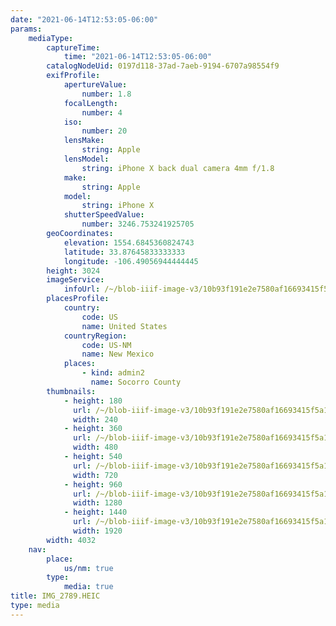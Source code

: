 ```yaml
---
date: "2021-06-14T12:53:05-06:00"
params:
    mediaType:
        captureTime:
            time: "2021-06-14T12:53:05-06:00"
        catalogNodeUid: 0197d118-37ad-7aeb-9194-6707a98554f9
        exifProfile:
            apertureValue:
                number: 1.8
            focalLength:
                number: 4
            iso:
                number: 20
            lensMake:
                string: Apple
            lensModel:
                string: iPhone X back dual camera 4mm f/1.8
            make:
                string: Apple
            model:
                string: iPhone X
            shutterSpeedValue:
                number: 3246.753241925705
        geoCoordinates:
            elevation: 1554.6845360824743
            latitude: 33.87645833333333
            longitude: -106.49056944444445
        height: 3024
        imageService:
            infoUrl: /~/blob-iiif-image-v3/10b93f191e2e7580af16693415f5a141a7713588809c1ea65afcb25f7427b915/info.json
        placesProfile:
            country:
                code: US
                name: United States
            countryRegion:
                code: US-NM
                name: New Mexico
            places:
                - kind: admin2
                  name: Socorro County
        thumbnails:
            - height: 180
              url: /~/blob-iiif-image-v3/10b93f191e2e7580af16693415f5a141a7713588809c1ea65afcb25f7427b915/full/240%2C180/0/default.jpg
              width: 240
            - height: 360
              url: /~/blob-iiif-image-v3/10b93f191e2e7580af16693415f5a141a7713588809c1ea65afcb25f7427b915/full/480%2C360/0/default.jpg
              width: 480
            - height: 540
              url: /~/blob-iiif-image-v3/10b93f191e2e7580af16693415f5a141a7713588809c1ea65afcb25f7427b915/full/720%2C540/0/default.jpg
              width: 720
            - height: 960
              url: /~/blob-iiif-image-v3/10b93f191e2e7580af16693415f5a141a7713588809c1ea65afcb25f7427b915/full/1280%2C960/0/default.jpg
              width: 1280
            - height: 1440
              url: /~/blob-iiif-image-v3/10b93f191e2e7580af16693415f5a141a7713588809c1ea65afcb25f7427b915/full/1920%2C1440/0/default.jpg
              width: 1920
        width: 4032
    nav:
        place:
            us/nm: true
        type:
            media: true
title: IMG_2789.HEIC
type: media
---
```


